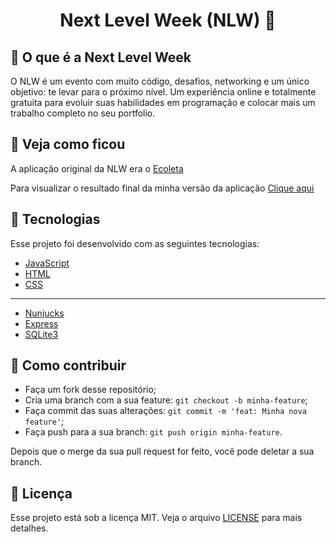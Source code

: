 <h1 align="center">
  <strong> Next Level Week (NLW) 🚀</strong>
</h1>

## 💜 O que é a Next Level Week
O NLW é um evento com muito código, desafios, networking e um único objetivo: te levar para o próximo nível. 
Um experiência online e totalmente gratuita para evoluir suas habilidades em programação e colocar mais um trabalho completo no seu portfolio.

## 🔎 Veja como ficou
A aplicação original da NLW era o [Ecoleta](https://github.com/Rocketseat/nlw-01-starter)

Para visualizar o resultado final da minha versão da aplicação [Clique aqui](https://petfinder-testapp.herokuapp.com)

## 🚀 Tecnologias

Esse projeto foi desenvolvido com as seguintes tecnologias:

- [JavaScript](https://pt.wikipedia.org/wiki/JavaScript)
- [HTML](https://pt.wikipedia.org/wiki/HTML)
- [CSS](https://pt.wikipedia.org/wiki/Cascading_Style_Sheets)

---

- [Nunjucks](https://mozilla.github.io/nunjucks/)
- [Express](https://expressjs.com/pt-br/)
- [SQLite3](https://www.sqlite.org/index.html)

## 🤔 Como contribuir

- Faça um fork desse repositório;
- Cria uma branch com a sua feature: `git checkout -b minha-feature`;
- Faça commit das suas alterações: `git commit -m 'feat: Minha nova feature'`;
- Faça push para a sua branch: `git push origin minha-feature`.

Depois que o merge da sua pull request for feito, você pode deletar a sua branch.

## :memo: Licença

Esse projeto está sob a licença MIT. Veja o arquivo [LICENSE](LICENSE.md) para mais detalhes.
